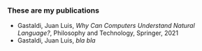 ### These are my publications

- Gastaldi, Juan Luis, _Why Can Computers Understand Natural Language?_, Philosophy and Technology, Springer, 2021
- Gastaldi, Juan Luis, _bla bla_

